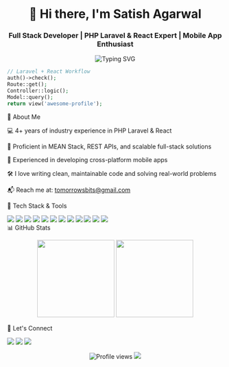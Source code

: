 <h1 align="center">👋 Hi there, I'm Satish Agarwal</h1>
<h3 align="center">Full Stack Developer | PHP Laravel & React Expert | Mobile App Enthusiast</h3>

<p align="center">
  <img src="https://readme-typing-svg.herokuapp.com?font=Fira+Code&duration=3000&pause=1000&color=2FD4FF&center=true&vCenter=true&width=435&lines=Full+Stack+Web+%26+Mobile+Developer;Laravel+%7C+React+%7C+MEAN+Stack+Expert;4%2B+Years+Experience;Passionate+about+clean+code+%26+scalable+apps" alt="Typing SVG" />
</p>

```php
// Laravel + React Workflow
auth()->check();
Route::get();
Controller::logic();
Model::query();
return view('awesome-profile');
```
💼 About Me

💻 4+ years of industry experience in PHP Laravel & React

🧠 Proficient in MEAN Stack, REST APIs, and scalable full-stack solutions

📱 Experienced in developing cross-platform mobile apps

🛠️ I love writing clean, maintainable code and solving real-world problems

📬 Reach me at: tomorrowsbits@gmail.com

🚀 Tech Stack & Tools
<div align="left"> <img src="https://img.shields.io/badge/PHP-777BB4?style=for-the-badge&logo=php&logoColor=white"/>
<img src="https://img.shields.io/badge/Laravel-E74430?style=for-the-badge&logo=laravel&logoColor=white"/> 
  <img src="https://img.shields.io/badge/React-20232A?style=for-the-badge&logo=react&logoColor=61DAFB"/>
  <img src="https://img.shields.io/badge/Node.js-43853D?style=for-the-badge&logo=node-dot-js&logoColor=white"/>
  <img src="https://img.shields.io/badge/Express.js-000000?style=for-the-badge&logo=express&logoColor=white"/>
  <img src="https://img.shields.io/badge/MongoDB-4EA94B?style=for-the-badge&logo=mongodb&logoColor=white"/>
  <img src="https://img.shields.io/badge/JavaScript-F7DF1E?style=for-the-badge&logo=javascript&logoColor=black"/> 
  <img src="https://img.shields.io/badge/Android-3DDC84?style=for-the-badge&logo=android&logoColor=white"/>
  <img src="https://img.shields.io/badge/Firebase-FFCA28?style=for-the-badge&logo=firebase&logoColor=black"/>
  <img src="https://img.shields.io/badge/Postman-FF6C37?style=for-the-badge&logo=postman&logoColor=white"/>
  <img src="https://img.shields.io/badge/Git-F05032?style=for-the-badge&logo=git&logoColor=white"/> 
  <img src="https://img.shields.io/badge/GitHub-181717?style=for-the-badge&logo=github&logoColor=white"/> </div>
📊 GitHub Stats
<p align="center"> <img src="https://github-readme-stats.vercel.app/api?username=tomorrowsbits&show_icons=true&theme=radical" height="180"/> <img src="https://github-readme-stats.vercel.app/api/top-langs/?username=tomorrowsbits&layout=compact&theme=radical" height="180"/> </p>
🔗 Let's Connect
<p align="left"> <a href="mailto:tomorrowsbits@gmail.com">
  <img src="https://img.shields.io/badge/Email-tomorrowsbits@gmail.com-D14836?style=for-the-badge&logo=gmail&logoColor=white"/></a>
  <a href="https://www.linkedin.com/in/your-linkedin-url"><img src="https://img.shields.io/badge/LinkedIn-0077B5?style=for-the-badge&logo=linkedin&logoColor=white"/></a> 
  <a href="https://twitter.com/your-twitter-handle"><img src="https://img.shields.io/badge/Twitter-1DA1F2?style=for-the-badge&logo=twitter&logoColor=white"/></a> </p>
<p align="center"> <img src="https://komarev.com/ghpvc/?username=tomorrowsbits&color=brightgreen" alt="Profile views"/> <img src="https://img.shields.io/github/followers/tomorrowsbits?label=Followers&style=for-the-badge"/> </p> 
